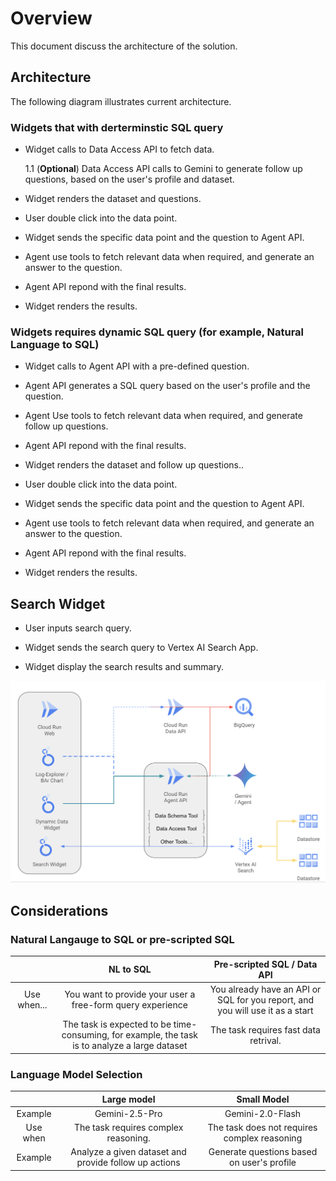 # Overview

This document discuss the architecture of the solution.

## Architecture

The following diagram illustrates current architecture.

### Widgets that with derterminstic SQL query

- Widget calls to Data Access API to fetch data.

    1.1 (**Optional**) Data Access API calls to Gemini to generate follow up
    questions, based on the user's profile and dataset.

- Widget renders the dataset and questions.

- User double click into the data point.

- Widget sends the specific data point and the question to Agent API.

- Agent use tools to fetch relevant data when required, and generate an answer
  to the question.

- Agent API repond with the final results.

- Widget renders the results.

### Widgets requires dynamic SQL query (for example, Natural Language to SQL)

- Widget calls to Agent API with a pre-defined question.

- Agent API generates a SQL query based on the user's profile and the question.

- Agent Use tools to fetch relevant data when required, and generate follow up
  questions.

- Agent API repond with the final results.

- Widget renders the dataset and follow up questions..

- User double click into the data point.

- Widget sends the specific data point and the question to Agent API.

- Agent use tools to fetch relevant data when required, and generate an answer
  to the question.

- Agent API repond with the final results.

- Widget renders the results.

## Search Widget

- User inputs search query.

- Widget sends the search query to Vertex AI Search App.

- Widget display the search results and summary.

![img](./img/architecture.png)

## Considerations

### Natural Langauge to SQL or pre-scripted SQL

|             |                                           NL to SQL                                            |                          Pre-scripted SQL / Data API                          |
| :---------: | :--------------------------------------------------------------------------------------------: | :---------------------------------------------------------------------------: |
| Use when... |                   You want to provide your user a free-form query experience                   | You already have an API or SQL for you report, and you will use it as a start |
|             | The task is expected to be time-consuming, for example, the task is to analyze a large dataset |                     The task requires fast data retrival.                     |

### Language Model Selection

|          |                      Large model                      |                 Small Model                  |
| :------: | :---------------------------------------------------: | :------------------------------------------: |
| Example  |                    Gemini-2.5-Pro                     |               Gemini-2.0-Flash               |
| Use when |         The task requires complex reasoning.          | The task does not requires complex reasoning |
| Example  | Analyze a given dataset and provide follow up actions |  Generate questions based on user's profile  |
